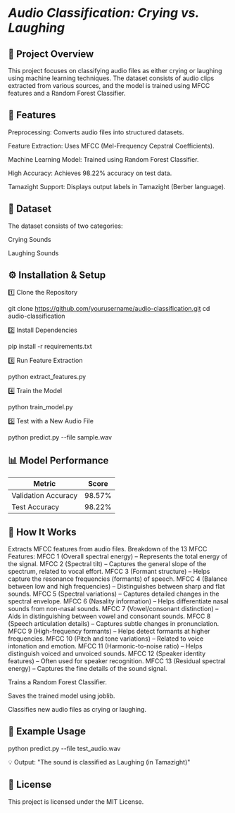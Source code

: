 # *Audio Classification: Crying vs. Laughing*

## 📌 **Project Overview**

This project focuses on classifying audio files as either crying or laughing using machine learning techniques. The dataset consists of audio clips extracted from various sources, and the model is trained using MFCC features and a Random Forest Classifier.

## 🚀 **Features**

Preprocessing: Converts audio files into structured datasets.

Feature Extraction: Uses MFCC (Mel-Frequency Cepstral Coefficients).

Machine Learning Model: Trained using Random Forest Classifier.

High Accuracy: Achieves 98.22% accuracy on test data.

Tamazight Support: Displays output labels in Tamazight (Berber language).

## 📂 **Dataset**

The dataset consists of two categories:

Crying Sounds

Laughing Sounds

## ⚙️ **Installation & Setup**

1️⃣ Clone the Repository

 git clone https://github.com/yourusername/audio-classification.git
 cd audio-classification

2️⃣ Install Dependencies

pip install -r requirements.txt

3️⃣ Run Feature Extraction

python extract_features.py

4️⃣ Train the Model

python train_model.py

5️⃣ Test with a New Audio File

python predict.py --file sample.wav

## 📊 **Model Performance**

| Metric               | Score  |
|----------------------|--------|
| Validation Accuracy | 98.57% |
| Test Accuracy      | 98.22% |


## 📜 **How It Works**

Extracts MFCC features from audio files.
Breakdown of the 13 MFCC Features:
MFCC 1 (Overall spectral energy) – Represents the total energy of the signal.
MFCC 2 (Spectral tilt) – Captures the general slope of the spectrum, related to vocal effort.
MFCC 3 (Formant structure) – Helps capture the resonance frequencies (formants) of speech.
MFCC 4 (Balance between low and high frequencies) – Distinguishes between sharp and flat sounds.
MFCC 5 (Spectral variations) – Captures detailed changes in the spectral envelope.
MFCC 6 (Nasality information) – Helps differentiate nasal sounds from non-nasal sounds.
MFCC 7 (Vowel/consonant distinction) – Aids in distinguishing between vowel and consonant sounds.
MFCC 8 (Speech articulation details) – Captures subtle changes in pronunciation.
MFCC 9 (High-frequency formants) – Helps detect formants at higher frequencies.
MFCC 10 (Pitch and tone variations) – Related to voice intonation and emotion.
MFCC 11 (Harmonic-to-noise ratio) – Helps distinguish voiced and unvoiced sounds.
MFCC 12 (Speaker identity features) – Often used for speaker recognition.
MFCC 13 (Residual spectral energy) – Captures the fine details of the sound signal.

Trains a Random Forest Classifier.

Saves the trained model using joblib.

Classifies new audio files as crying or laughing.

## 🎯 **Example Usage**

python predict.py --file test_audio.wav

💡 Output: "The sound is classified as Laughing (in Tamazight)"

## 📜 **License**

This project is licensed under the MIT License.
